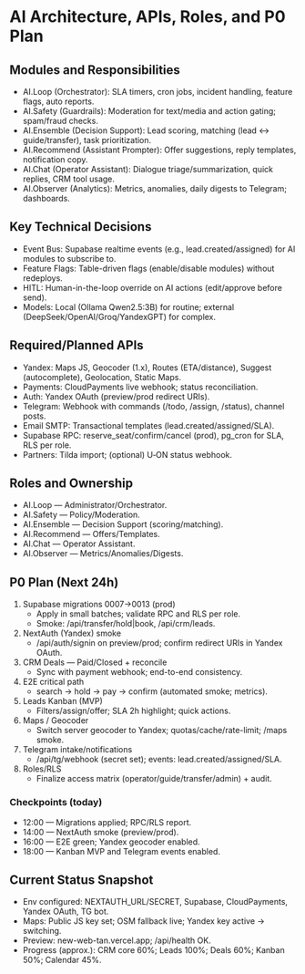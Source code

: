# AI Architecture, APIs, Roles, and P0 Plan

## Modules and Responsibilities
- AI.Loop (Orchestrator): SLA timers, cron jobs, incident handling, feature flags, auto reports.
- AI.Safety (Guardrails): Moderation for text/media and action gating; spam/fraud checks.
- AI.Ensemble (Decision Support): Lead scoring, matching (lead ↔ guide/transfer), task prioritization.
- AI.Recommend (Assistant Prompter): Offer suggestions, reply templates, notification copy.
- AI.Chat (Operator Assistant): Dialogue triage/summarization, quick replies, CRM tool usage.
- AI.Observer (Analytics): Metrics, anomalies, daily digests to Telegram; dashboards.

## Key Technical Decisions
- Event Bus: Supabase realtime events (e.g., lead.created/assigned) for AI modules to subscribe to.
- Feature Flags: Table-driven flags (enable/disable modules) without redeploys.
- HITL: Human-in-the-loop override on AI actions (edit/approve before send).
- Models: Local (Ollama Qwen2.5:3B) for routine; external (DeepSeek/OpenAI/Groq/YandexGPT) for complex.

## Required/Planned APIs
- Yandex: Maps JS, Geocoder (1.x), Routes (ETA/distance), Suggest (autocomplete), Geolocation, Static Maps.
- Payments: CloudPayments live webhook; status reconciliation.
- Auth: Yandex OAuth (preview/prod redirect URIs).
- Telegram: Webhook with commands (/todo, /assign, /status), channel posts.
- Email SMTP: Transactional templates (lead.created/assigned/SLA).
- Supabase RPC: reserve_seat/confirm/cancel (prod), pg_cron for SLA, RLS per role.
- Partners: Tilda import; (optional) U‑ON status webhook.

## Roles and Ownership
- AI.Loop — Administrator/Orchestrator.
- AI.Safety — Policy/Moderation.
- AI.Ensemble — Decision Support (scoring/matching).
- AI.Recommend — Offers/Templates.
- AI.Chat — Operator Assistant.
- AI.Observer — Metrics/Anomalies/Digests.

## P0 Plan (Next 24h)
1) Supabase migrations 0007→0013 (prod)
   - Apply in small batches; validate RPC and RLS per role.
   - Smoke: /api/transfer/hold|book, /api/crm/leads.
2) NextAuth (Yandex) smoke
   - /api/auth/signin on preview/prod; confirm redirect URIs in Yandex OAuth.
3) CRM Deals — Paid/Closed + reconcile
   - Sync with payment webhook; end-to-end consistency.
4) E2E critical path
   - search → hold → pay → confirm (automated smoke; metrics).
5) Leads Kanban (MVP)
   - Filters/assign/offer; SLA 2h highlight; quick actions.
6) Maps / Geocoder
   - Switch server geocoder to Yandex; quotas/cache/rate-limit; /maps smoke.
7) Telegram intake/notifications
   - /api/tg/webhook (secret set); events: lead.created/assigned/SLA.
8) Roles/RLS
   - Finalize access matrix (operator/guide/transfer/admin) + audit.

### Checkpoints (today)
- 12:00 — Migrations applied; RPC/RLS report.
- 14:00 — NextAuth smoke (preview/prod).
- 16:00 — E2E green; Yandex geocoder enabled.
- 18:00 — Kanban MVP and Telegram events enabled.

## Current Status Snapshot
- Env configured: NEXTAUTH_URL/SECRET, Supabase, CloudPayments, Yandex OAuth, TG bot.
- Maps: Public JS key set; OSM fallback live; Yandex key active → switching.
- Preview: new-web-tan.vercel.app; /api/health OK.
- Progress (approx.): CRM core 60%; Leads 100%; Deals 60%; Kanban 50%; Calendar 45%.